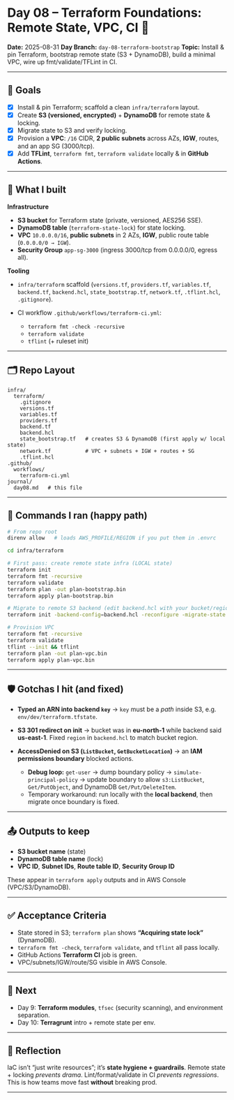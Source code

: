 # Day 08 – Terraform Foundations: Remote State, VPC, CI 🚀

**Date:** 2025-08-31
**Day Branch:** `day-08-terraform-bootstrap`
**Topic:** Install & pin Terraform, bootstrap remote state (S3 + DynamoDB), build a minimal VPC, wire up fmt/validate/TFLint in CI.

---

## 🎯 Goals

* [x] Install & pin Terraform; scaffold a clean `infra/terraform` layout.
* [x] Create **S3 (versioned, encrypted)** + **DynamoDB** for remote state & locking.
* [x] Migrate state to S3 and verify locking.
* [x] Provision a **VPC**: `/16` CIDR, **2 public subnets** across AZs, **IGW**, routes, and an app SG (3000/tcp).
* [x] Add **TFLint**, `terraform fmt`, `terraform validate` locally & in **GitHub Actions**.

---

## 🧱 What I built

**Infrastructure**

* **S3 bucket** for Terraform state (private, versioned, AES256 SSE).
* **DynamoDB table** (`terraform-state-lock`) for state locking.
* **VPC** `10.0.0.0/16`, **public subnets** in 2 AZs, **IGW**, public route table (`0.0.0.0/0 → IGW`).
* **Security Group** `app-sg-3000` (ingress 3000/tcp from 0.0.0.0/0, egress all).

**Tooling**

* `infra/terraform` scaffold (`versions.tf`, `providers.tf`, `variables.tf`, `backend.tf`, `backend.hcl`, `state_bootstrap.tf`, `network.tf`, `.tflint.hcl`, `.gitignore`).
* CI workflow `.github/workflows/terraform-ci.yml`:

  * `terraform fmt -check -recursive`
  * `terraform validate`
  * `tflint` (+ ruleset init)

---

## 🗂 Repo Layout

```
infra/
  terraform/
    .gitignore
    versions.tf
    variables.tf
    providers.tf
    backend.tf
    backend.hcl
    state_bootstrap.tf   # creates S3 & DynamoDB (first apply w/ local state)
    network.tf           # VPC + subnets + IGW + routes + SG
    .tflint.hcl
.github/
  workflows/
    terraform-ci.yml
journal/
  day08.md   # this file
```

---

## 🧪 Commands I ran (happy path)

```bash
# From repo root
direnv allow   # loads AWS_PROFILE/REGION if you put them in .envrc

cd infra/terraform

# First pass: create remote state infra (LOCAL state)
terraform init
terraform fmt -recursive
terraform validate
terraform plan -out plan-bootstrap.bin
terraform apply plan-bootstrap.bin

# Migrate to remote S3 backend (edit backend.hcl with your bucket/region/table)
terraform init -backend-config=backend.hcl -reconfigure -migrate-state

# Provision VPC
terraform fmt -recursive
terraform validate
tflint --init && tflint
terraform plan -out plan-vpc.bin
terraform apply plan-vpc.bin
```

---

## 🛡️ Gotchas I hit (and fixed)

* **Typed an ARN into backend `key`** → `key` must be a *path* inside S3, e.g. `env/dev/terraform.tfstate`.
* **S3 301 redirect on init** → bucket was in **eu-north-1** while backend said **us-east-1**. Fixed `region` in `backend.hcl` to match bucket region.
* **AccessDenied on S3 (`ListBucket`, `GetBucketLocation`)** → an **IAM permissions boundary** blocked actions.

  * **Debug loop:** `get-user` → dump boundary policy → `simulate-principal-policy` → update boundary to allow `s3:ListBucket`, `Get/PutObject`, and DynamoDB `Get/Put/DeleteItem`.
  * Temporary workaround: run locally with the **local backend**, then migrate once boundary is fixed.

---

## 📤 Outputs to keep

* **S3 bucket name** (state)
* **DynamoDB table name** (lock)
* **VPC ID**, **Subnet IDs**, **Route table ID**, **Security Group ID**

These appear in `terraform apply` outputs and in AWS Console (VPC/S3/DynamoDB).

---

## ✅ Acceptance Criteria

* State stored in S3; `terraform plan` shows **“Acquiring state lock”** (DynamoDB).
* `terraform fmt -check`, `terraform validate`, and `tflint` all pass locally.
* GitHub Actions **Terraform CI** job is green.
* VPC/subnets/IGW/route/SG visible in AWS Console.

---

## 🔭 Next

* Day 9: **Terraform modules**, `tfsec` (security scanning), and environment separation.
* Day 10: **Terragrunt** intro + remote state per env.

---

## 🧠 Reflection

IaC isn’t “just write resources”; it’s **state hygiene + guardrails**. Remote state + locking *prevents drama*. Lint/format/validate in CI *prevents regressions*. This is how teams move fast **without** breaking prod.

---
